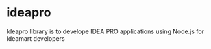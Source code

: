 # ideapro
Ideapro library is to develope IDEA PRO applications using Node.js for Ideamart developers
